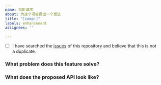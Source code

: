 ```yaml
---
name: 功能请求
about: 为这个项目提出一个想法
title: "[comp:]"
labels: enhancement
assignees: ''

---
```


<!-- generated by idux-issue-helper:zh. DO NOT REMOVE -->
- [ ] I have searched the [issues](https://github.com/IduxFE/idux/issues) of this repository and believe that this is not a duplicate.

### What problem does this feature solve?
<!-- 这个功能解决了什么问题？ -->
<!-- 请尽可能详尽地说明这个需求的用例和场景。最重要的是：解释清楚是怎样的用户体验需求催生了这个功能上的需求。 -->

### What does the proposed API look like?
<!-- 你期望的 API 是怎样的？-->
<!-- 描述一下你期望这个新功能的 API 是如何使用的，并提供一些代码示例。请用 Markdown 格式化你的代码片段。 -->
